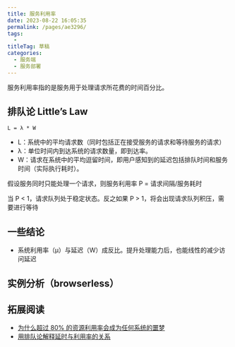 ```yaml
---
title: 服务利用率
date: 2023-08-22 16:05:35
permalink: /pages/ae3296/
tags: 
  - 
titleTag: 草稿
categories: 
  - 服务端
  - 服务部署
---
```


服务利用率指的是服务用于处理请求所花费的时间百分比。

## 排队论 Little’s Law

`L = λ * W`

- L：系统中的平均请求数（同时包括正在接受服务的请求和等待服务的请求）
- λ：单位时间内到达系统的请求数量，即到达率。
- W：请求在系统中的平均逗留时间，即用户感知到的延迟包括排队时间和服务时间（实际执行耗时）。


假设服务同时只能处理一个请求，则服务利用率 P = 请求间隔/服务耗时

当 P < 1，请求队列处于稳定状态。反之如果 P > 1，将会出现请求队列积压，需要进行等待

## 一些结论

- 系统利用率（μ）与延迟（W）成反比。提升处理能力后，也能线性的减少访问延迟


## 实例分析（browserless）

## 拓展阅读

- [为什么超过 80% 的资源利用率会成为任何系统的噩梦](https://www.infoq.cn/article/2016/02/utilisation-wait-latency)
- [用排队论解释延时与利用率的关系](https://blog.betacat.io/post/2023/05/explain-latency-and-utilization-using-queueing-theory/)